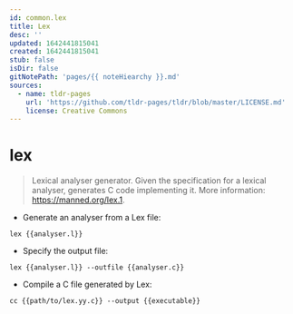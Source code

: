 ```yaml
---
id: common.lex
title: Lex
desc: ''
updated: 1642441815041
created: 1642441815041
stub: false
isDir: false
gitNotePath: 'pages/{{ noteHiearchy }}.md'
sources:
  - name: tldr-pages
    url: 'https://github.com/tldr-pages/tldr/blob/master/LICENSE.md'
    license: Creative Commons
---
```

# lex

> Lexical analyser generator.
> Given the specification for a lexical analyser, generates C code implementing it.
> More information: <https://manned.org/lex.1>.

- Generate an analyser from a Lex file:

`lex {{analyser.l}}`

- Specify the output file:

`lex {{analyser.l}} --outfile {{analyser.c}}`

- Compile a C file generated by Lex:

`cc {{path/to/lex.yy.c}} --output {{executable}}`

